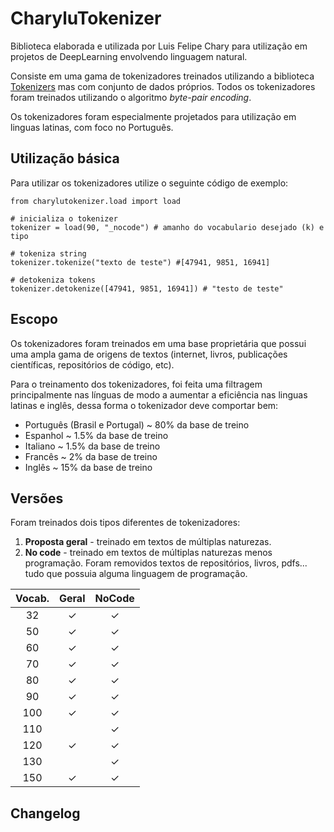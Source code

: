 # CharyluTokenizer

Biblioteca elaborada e utilizada por Luis Felipe Chary para utilização em projetos de DeepLearning envolvendo linguagem natural.

Consiste em uma gama de tokenizadores treinados utilizando a biblioteca [Tokenizers](https://github.com/huggingface/tokenizers/tree/main) mas com conjunto de dados próprios. Todos os tokenizadores foram treinados utilizando o algoritmo *byte-pair encoding*.

Os tokenizadores foram especialmente projetados para utilização em linguas latinas, com foco no Português.

## Utilização básica

Para utilizar os tokenizadores utilize o seguinte código de exemplo:
```
from charylutokenizer.load import load

# inicializa o tokenizer
tokenizer = load(90, "_nocode") # amanho do vocabulario desejado (k) e tipo

# tokeniza string
tokenizer.tokenize("texto de teste") #[47941, 9851, 16941]

# detokeniza tokens
tokenizer.detokenize([47941, 9851, 16941]) # "testo de teste"
```

## Escopo

Os tokenizadores foram treinados em uma base proprietária que possui uma ampla gama de origens de textos (internet, livros, publicações científicas, repositórios de código, etc).

Para o treinamento dos tokenizadores, foi feita uma filtragem principalmente nas línguas de modo a aumentar a eficiência nas linguas latinas e inglês, dessa forma o tokenizador deve comportar bem:

- Português (Brasil e Portugal) ~ 80% da base de treino
- Espanhol ~ 1.5% da base de treino
- Italiano ~ 1.5% da base de treino
- Francês ~ 2% da base de treino
- Inglês ~ 15% da base de treino


## Versões

Foram treinados dois tipos diferentes de tokenizadores:

1. **Proposta geral** - treinado em textos de múltiplas naturezas.
2. **No code** - treinado em textos de múltiplas naturezas menos programação. Foram removidos textos de repositórios, livros, pdfs... tudo que possuia alguma linguagem de programação.

| Vocab. | Geral | NoCode |
|:------:|:-----:|:------:|
|   32   |   ✓   |    ✓   |
|   50   |   ✓   |    ✓   |
|   60   |   ✓   |    ✓   |
|   70   |   ✓   |    ✓   |
|   80   |   ✓   |    ✓   |
|   90   |   ✓   |    ✓   |
|   100  |   ✓   |    ✓   |
|   110  |       |    ✓   |
|   120  |   ✓   |    ✓   |
|   130  |       |    ✓   |
|   150  |   ✓   |    ✓   |



## Changelog
